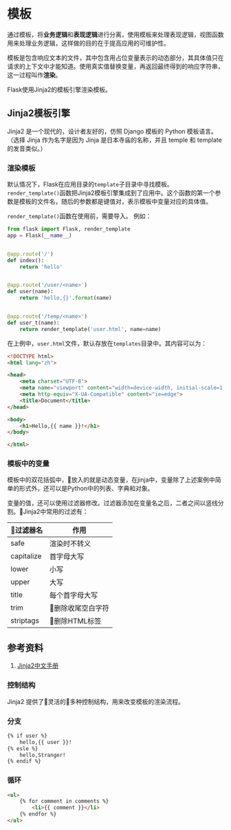 # 模板

通过模板，将**业务逻辑**和**表现逻辑**进行分离，使用模板来处理表现逻辑，视图函数用来处理业务逻辑，这样做的目的在于提高应用的可维护性。

模板是包含响应文本的文件，其中包含用占位变量表示的动态部分，其具体值只在请求的上下文中才能知道。使用真实值替换变量，再返回最终得到的响应字符串，这一过程叫作**渲染**。

Flask使用Jinja2的模板引擎渲染模板。

## Jinja2模板引擎

Jinja2 是一个现代的，设计者友好的，仿照 Django 模板的 Python 模板语言。（选择 Jinja 作为名字是因为 Jinja 是日本寺庙的名称，并且 temple 和 template 的发音类似。）

### 渲染模板

默认情况下，Flask在应用目录的`template`子目录中寻找模板。`render_template()`函数把Jinja2模板引擎集成到了应用中。这个函数的第一个参数是模板的文件名，随后的参数都是键值对，表示模板中变量对应的具体值。

`render_template()`函数在使用前，需要导入。 例如：

```python
from flask import Flask, render_template
app = Flask(__name__)


@app.route('/')
def index():
    return 'hello'


@app.route('/user/<name>')
def user(name):
    return 'hello,{}'.format(name)


@app.route('/temp/<name>')
def user_t(name):
    return render_template('user.html', name=name)
```

在上例中，`user.html`文件，默认存放在`templates`目录中。其内容可以为：

```html
<!DOCTYPE html>
<html lang="zh">

<head>
    <meta charset="UTF-8">
    <meta name="viewport" content="width=device-width, initial-scale=1.0">
    <meta http-equiv="X-UA-Compatible" content="ie=edge">
    <title>Document</title>
</head>

<body>
    <h1>Hello,{{ name }}!</h1>
</body>

</html>
```

### 模板中的变量

模板中的双花括弧中，放入的就是动态变量，在jinja中，变量除了上述案例中简单的形式外，还可以是Python中的列表、字典和对象。

变量的值，还可以使用过滤器修改。过滤器添加在变量名之后，二者之间以竖线分割。Jinja2中常用的过滤有：

|  过滤器名  |       作用       |
| ---------- | ---------------- |
| safe       | 渲染时不转义     |
| capitalize | 首字母大写       |
| lower      | 小写             |
| upper      | 大写             |
| title      | 每个首字母大写   |
| trim       | 删除收尾空白字符 |
| striptags  | 删除HTML标签     |
  
## 参考资料

1. [Jinja2中文手册](http://docs.jinkan.org/docs/jinja2/)

### 控制结构

Jinja2 提供了灵活的多种控制结构，用来改变模板的渲染流程。

### 分支

```html
{% if user %}
    hello,{{ user }}!
{% esle %}
    hello,Stranger!
{% endif %}
```

### 循环

```html
<ul>
    {% for comment in comments %}
        <li>{{ comment }}</li>
    {% endfor %}
</ul>
```
